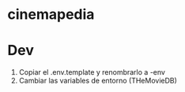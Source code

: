# cinemapedia

# Dev

1. Copiar el .env.template y renombrarlo a -env
2. Cambiar las variables de entorno (THeMovieDB)